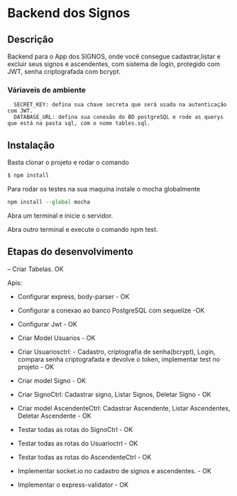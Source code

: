 # Backend dos Signos

## Descrição

  Backend para o App dos SIGNOS, onde você consegue cadastrar,listar e excluir seus signos e ascendentes, com sistema de login, 
  protegido com JWT, senha criptografada com bcrypt.
  
  ### Váriaveis de ambiente
      SECRET_KEY: defina sua chave secreta que será usada na autenticação com JWT.
      DATABASE_URL: defina sua conexão do BD postgreSQL e rode as querys que está na pasta sql, com o nome tables.sql. 

## Instalação

Basta clonar o projeto e rodar o comando
```bash
$ npm install 
```

Para rodar os testes na sua maquina instale o mocha globalmente
```js
npm install --global mocha
```

Abra um terminal e inicie o servidor.

Abra outro terminal e execute o comando npm test.

## Etapas do desenvolvimento

– Criar Tabelas. OK

Apis:
- Configurar express, body-parser - OK
- Configurar a conexao ao banco PostgreSQL com sequelize -OK
- Configurar Jwt - OK
- Criar Model Usuarios - OK
- Criar Usuariosctrl:
          - Cadastro, criptografia de senha(bcrypt), Login, compara senha criptografada e devolve o token, implementar test no projeto - OK 
- Criar model Signo - OK
- Criar SignoCtrl: Cadastrar signo, Listar Signos, Deletar Signo - OK
- Criar model AscendenteCtrl: Cadastrar Ascendente, Listar Ascendentes, Deletar Ascendente	- OK
- Testar todas as rotas do  SignoCtrl - OK
- Testar todas as rotas do Usuarioctrl - OK
- Testar todas as rotas do  AscendenteCtrl - OK	
- Implementar socket.io no cadastro de signos e ascendentes. - OK

- Implementar o express-validator - OK


  
